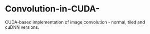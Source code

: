 # Convolution-in-CUDA-
CUDA-based implementation of image convolution - normal, tiled and cuDNN versions.
